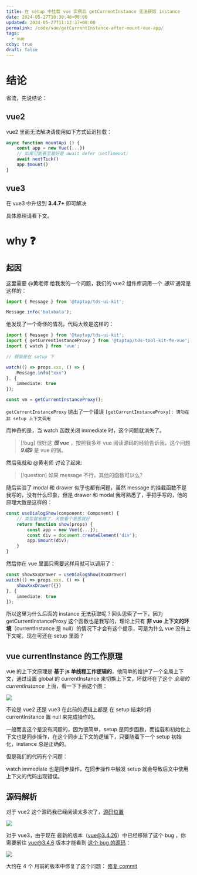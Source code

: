 ```yaml
---
title: 在 setup 中挂载 vue 实例后 getCurrentInstance 无法获取 instance
date: 2024-05-27T10:30:48+08:00
updated: 2024-05-27T11:12:37+08:00
permalink: /code/vue/getCurrentInstance-after-mount-vue-app/
tags:
  - vue
ccby: true
draft: false
---
```

# 结论

省流，先说结论：

## vue2

vue2 里面无法解决请使用如下方式延迟挂载：

```ts
async function mountApi () {
	const app = new Vue({...})
	// 如果可能甚至最好是 await defer（setTimeout）
	await nextTick()
	app.$mount()
}
```

## vue3

在 vue3 中升级到 **3.4.7+** 即可解决

具体原理请看下文。

# why ❓

## 起因

这里需要 @黄老师 给我发的一个问题，我们的 vue2 组件库调用一个 *通知* 通常是这样的：

```ts
import { Message } from '@taptap/tds-ui-kit';

Message.info('balabala');
```

他发现了一个奇怪的情况，代码大致是这样的：

```ts
import { Message } from '@taptap/tds-ui-kit';
import { getCurrentInstanceProxy } from '@taptap/tds-tool-kit-fe-vue';
import { watch } from 'vue';

// 假装是在 setup 下

watch(() => props.xxx, () => {
	Message.info("xxx")
}, { 
	immediate: true 
});

const vm = getCurrentInstanceProxy();

```

`getCurrentInstanceProxy` 抛出了一个错误 `[getCurrentInstanceProxy]: 请勿在非 setup 上下文调用`

而神奇的是，当 watch 函数关闭 immediate 时，这个问题就消失了。

> [!bug] 很好这 ***很 vue*** ，按照我多年 vue 阅读源码的经验告诉我，这个问题 ***9成9*** 是 vue 的锅。

然后我就和 @黄老师 讨论了起来:

> [!question] 如果 message 不行，其他的函数可以么?

随后实验了 modal 和 drawer 似乎也都有问题，虽然 message 的挂载函数不是我写的，没有什么印象，但是 drawer 和 modal 我可熟悉了，手把手写的，他的原理大致是这样的：

```ts
const useDialogShow(component: Component) {
	// 类型就省略了，大致看个意思就好
	return function show(props) {
		const app = new Vue({...});
		const div = document.createElement('div');
		app.$mount(div);
	}
}
```

然后你在 vue 里面只需要这样用就可以调用了：

```ts
const showXxxDrawer = useDialogShow(XxxDrawer)
watch(() => props.xxx, () => {
	showXxxDrawer({})
}, { 
	immediate: true 
});

```

所以这里为什么后面的 instance 无法获取呢？回头思索了一下，因为 getCurrentInstanceProxy 这个函数也是我写的，理论上只有 **非 vue 上下文的环境**（currentInstance 是 null）的情况下才会有这个提示，可是为什么 vue 没有上下文呢，现在可还在 setup 里面？

## vue currentInstance 的工作原理

vue 的上下文原理是 **基于 js 单线程工作逻辑的**，他简单的维护了一个全局上下文，通过设置 global 的 currentInstance 来切换上下文，坏就坏在了这个 *全局的 currentInstance* 上面，看一下下面这个图：


![](https://cdn.iceprosurface.com/upload/md/202405271106044.png)

不论是 vue2 还是 vue3 在此前的逻辑上都是 在 setup 结束时将 currentInstance 置 null 来完成操作的。

一般而言这个是没有问题的，因为很简单，setup 是同步函数，而挂载和初始化上下文也是同步操作，在这个同步上下文的逻辑下，只要随着下一个 setup 初始化，instance 总是正确的。

但是我们的代码有个问题：

watch immediate 也是同步操作，在同步操作中触发 setup 就会导致后文中使用上下文的代码出现错误。


## 源码解析

对于 vue2 这个源码我已经阅读太多次了，[源码位置](https://github.com/vuejs/vue/blob/e428d891456eeb6d34cfac070c423694dcda8806/src/v3/currentInstance.ts#L19)

![](https://cdn.iceprosurface.com/upload/md/202405271106046.png)

对于 vue3，由于现在 最新的版本（vue@3.4.26）中已经移除了这个 bug ，你需要前往 vue@3.4.6 版本才能看到 [这个 bug 的源码](https://github.com/vuejs/core/blob/e04d821422102446704e223c03e50d26cbb1fe69/packages/runtime-core/src/component.ts#L683)：

![](https://cdn.iceprosurface.com/upload/md/202405271106047.png)

大约在 4 个 月前的版本中修复了这个问题： [修复 commit](https://github.com/vuejs/core/commit/7976f7044e66b3b7adac4c72a392935704658b10)


